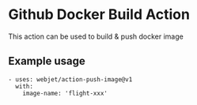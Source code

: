 # Github Docker Build Action

This action can be used to build & push docker image

## Example usage

```
- uses: webjet/action-push-image@v1
  with:
    image-name: 'flight-xxx'

```
